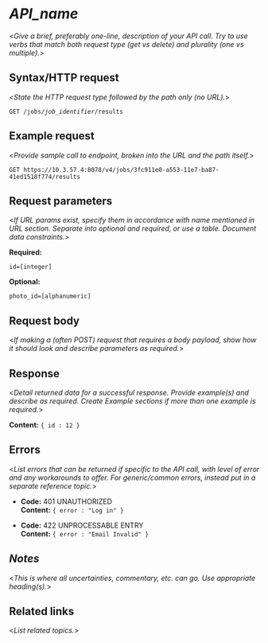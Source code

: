 # *API_name*

  <_Give a brief, preferably one-line, description of your API call. Try to use verbs that match both request type (get vs delete) and plurality (one vs multiple)._>

## Syntax/HTTP request
  
  <_State the HTTP request type followed by the path only (no URL)._>
  
  `GET /jobs/`_`job_identifier`_`/results`
  
## Example request

  <_Provide sample call to endpoint, broken into the URL and the path itself._>  
     
   `GET https://10.3.57.4:8078/v4/jobs/3fc911e0-a553-11e7-ba87-41ed1518f774/results`
  
## Request parameters

   <_If URL params exist, specify them in accordance with name mentioned in URL section. Separate into optional and required, or use a table. Document data constraints._> 

   **Required:**
 
   `id=[integer]`

   **Optional:**
 
   `photo_id=[alphanumeric]`

## Request body

  <_If making a (often POST) request that requires a body payload, show how it should look and describe parameters as required._>  

## Response
  
  <_Detail returned data for a successful response. Provide example(s) and describe as required. Create Example sections if more than one example is required._>

  **Content:** `{ id : 12 }`
 
## Errors

  <_List errors that can be returned if specific to the API call, with level of error and any workarounds to offer. For generic/common errors, instead put in a separate reference topic._>

  * **Code:** 401 UNAUTHORIZED <br />
    **Content:** `{ error : "Log in" }`

  * **Code:** 422 UNPROCESSABLE ENTRY <br />
    **Content:** `{ error : "Email Invalid" }`

## *Notes*

  <_This is where all uncertainties, commentary, etc. can go. Use appropriate heading(s)._> 
  
## Related links

  <_List related topics._> 